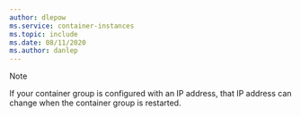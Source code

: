 ```yaml
---
author: dlepow
ms.service: container-instances
ms.topic: include
ms.date: 08/11/2020
ms.author: danlep
---
```



> [!NOTE]
> If your container group is configured with an IP address, that IP address can change when the container group is restarted.
